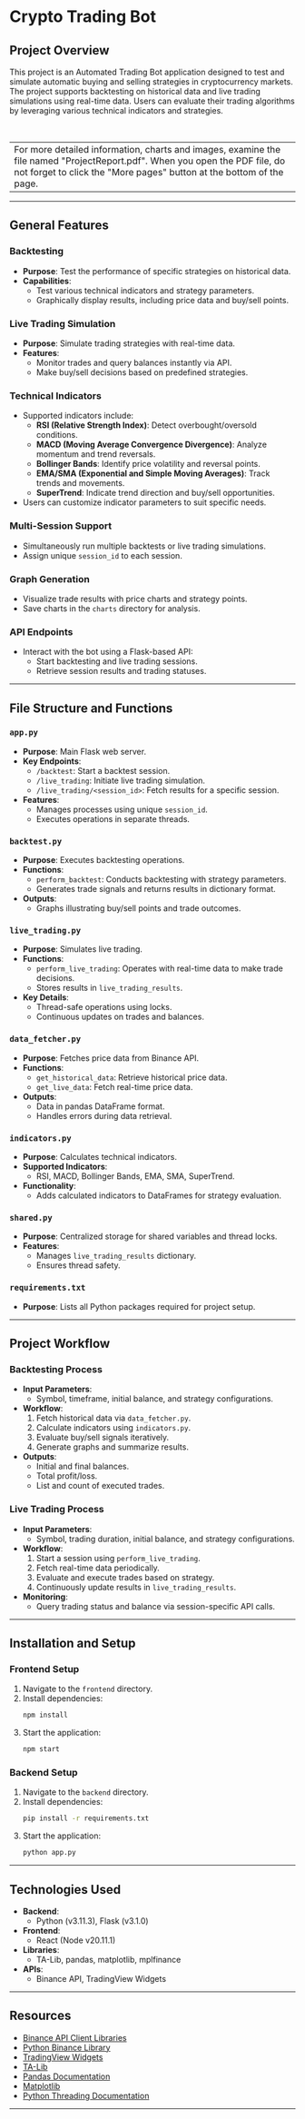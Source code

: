 # Crypto Trading Bot



## Project Overview

This project is an Automated Trading Bot application designed to test and simulate automatic buying and selling strategies in cryptocurrency markets. The project supports backtesting on historical data and live trading simulations using real-time data. Users can evaluate their trading algorithms by leveraging various technical indicators and strategies.

<br>

<table>
<tr>
<td>For more detailed information, charts and images, examine the file named "ProjectReport.pdf". When you open the PDF file, do not forget to click the "More pages" button at the bottom of the page.</td>
</tr>
</table>

---

## General Features

### Backtesting
- **Purpose**: Test the performance of specific strategies on historical data.
- **Capabilities**:
  - Test various technical indicators and strategy parameters.
  - Graphically display results, including price data and buy/sell points.

### Live Trading Simulation
- **Purpose**: Simulate trading strategies with real-time data.
- **Features**:
  - Monitor trades and query balances instantly via API.
  - Make buy/sell decisions based on predefined strategies.

### Technical Indicators
- Supported indicators include:
  - **RSI (Relative Strength Index)**: Detect overbought/oversold conditions.
  - **MACD (Moving Average Convergence Divergence)**: Analyze momentum and trend reversals.
  - **Bollinger Bands**: Identify price volatility and reversal points.
  - **EMA/SMA (Exponential and Simple Moving Averages)**: Track trends and movements.
  - **SuperTrend**: Indicate trend direction and buy/sell opportunities.
- Users can customize indicator parameters to suit specific needs.

### Multi-Session Support
- Simultaneously run multiple backtests or live trading simulations.
- Assign unique `session_id` to each session.

### Graph Generation
- Visualize trade results with price charts and strategy points.
- Save charts in the `charts` directory for analysis.

### API Endpoints
- Interact with the bot using a Flask-based API:
  - Start backtesting and live trading sessions.
  - Retrieve session results and trading statuses.

---

## File Structure and Functions

### `app.py`
- **Purpose**: Main Flask web server.
- **Key Endpoints**:
  - `/backtest`: Start a backtest session.
  - `/live_trading`: Initiate live trading simulation.
  - `/live_trading/<session_id>`: Fetch results for a specific session.
- **Features**:
  - Manages processes using unique `session_id`.
  - Executes operations in separate threads.

### `backtest.py`
- **Purpose**: Executes backtesting operations.
- **Functions**:
  - `perform_backtest`: Conducts backtesting with strategy parameters.
  - Generates trade signals and returns results in dictionary format.
- **Outputs**:
  - Graphs illustrating buy/sell points and trade outcomes.

### `live_trading.py`
- **Purpose**: Simulates live trading.
- **Functions**:
  - `perform_live_trading`: Operates with real-time data to make trade decisions.
  - Stores results in `live_trading_results`.
- **Key Details**:
  - Thread-safe operations using locks.
  - Continuous updates on trades and balances.

### `data_fetcher.py`
- **Purpose**: Fetches price data from Binance API.
- **Functions**:
  - `get_historical_data`: Retrieve historical price data.
  - `get_live_data`: Fetch real-time price data.
- **Outputs**:
  - Data in pandas DataFrame format.
  - Handles errors during data retrieval.

### `indicators.py`
- **Purpose**: Calculates technical indicators.
- **Supported Indicators**:
  - RSI, MACD, Bollinger Bands, EMA, SMA, SuperTrend.
- **Functionality**:
  - Adds calculated indicators to DataFrames for strategy evaluation.

### `shared.py`
- **Purpose**: Centralized storage for shared variables and thread locks.
- **Features**:
  - Manages `live_trading_results` dictionary.
  - Ensures thread safety.

### `requirements.txt`
- **Purpose**: Lists all Python packages required for project setup.

---

## Project Workflow

### Backtesting Process
- **Input Parameters**:
  - Symbol, timeframe, initial balance, and strategy configurations.
- **Workflow**:
  1. Fetch historical data via `data_fetcher.py`.
  2. Calculate indicators using `indicators.py`.
  3. Evaluate buy/sell signals iteratively.
  4. Generate graphs and summarize results.
- **Outputs**:
  - Initial and final balances.
  - Total profit/loss.
  - List and count of executed trades.

### Live Trading Process
- **Input Parameters**:
  - Symbol, trading duration, initial balance, and strategy configurations.
- **Workflow**:
  1. Start a session using `perform_live_trading`.
  2. Fetch real-time data periodically.
  3. Evaluate and execute trades based on strategy.
  4. Continuously update results in `live_trading_results`.
- **Monitoring**:
  - Query trading status and balance via session-specific API calls.

---

## Installation and Setup

### Frontend Setup
1. Navigate to the `frontend` directory.
2. Install dependencies:
   ```bash
   npm install
   ```
3. Start the application:
   ```bash
   npm start
   ```

### Backend Setup
1. Navigate to the `backend` directory.
2. Install dependencies:
   ```bash
   pip install -r requirements.txt
   ```
3. Start the application:
   ```bash
   python app.py
   ```

---

## Technologies Used
- **Backend**:
  - Python (v3.11.3), Flask (v3.1.0)
- **Frontend**:
  - React (Node v20.11.1)
- **Libraries**:
  - TA-Lib, pandas, matplotlib, mplfinance
- **APIs**:
  - Binance API, TradingView Widgets

---

## Resources
- [Binance API Client Libraries](https://github.com/binance/binance-spot-api-docs/blob/master/rest-api.md#client-libraries)
- [Python Binance Library](https://github.com/sammchardy/python-binance)
- [TradingView Widgets](https://www.tradingview.com/widget-docs/widgets/tickers/)
- [TA-Lib](https://ta-lib.org/functions/)
- [Pandas Documentation](https://pandas.pydata.org/docs/)
- [Matplotlib](https://pypi.org/project/matplotlib/)
- [Python Threading Documentation](https://docs.python.org/3/library/threading.html)

---

